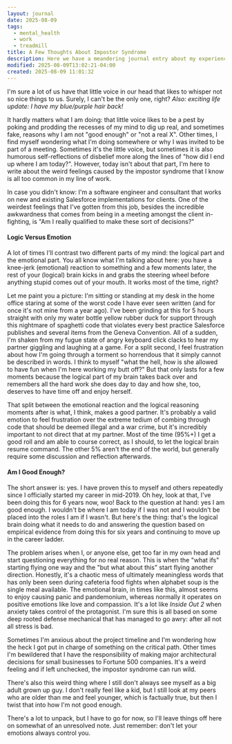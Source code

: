 ```yaml
---
layout: journal
date: 2025-08-09
tags:
  - mental_health
  - work
  - treadmill
title: A Few Thoughts About Impostor Syndrome
description: Here we have a meandering journal entry about my experiences with impostor syndrome, mainly at work.
modified: 2025-08-09T13:02:21-04:00
created: 2025-08-09 11:01:32
---
```

I'm sure a lot of us have that little voice in our head that likes to whisper not so nice things to us.  Surely, I can't be the only one, right?  *Also: exciting life update: I have my blue/purple hair back!*

It hardly matters what I am doing: that little voice likes to be a pest by poking and prodding the recesses of my mind to dig up real, and sometimes fake, reasons why I am not "good enough" or "not a real X".  Other times, I find myself wondering what I'm doing somewhere or why I was invited to be part of a meeting.  Sometimes it's the little voice, but sometimes it is also humorous self-reflections of disbelief more along the lines of "how did I end up where I am today?".  However, today isn't about that part, I'm here to write about the weird feelings caused by the impostor syndrome that I know is all too common in my line of work.

In case you didn't know: I'm a software engineer and consultant that works on new and existing Salesforce implementations for clients.  One of the weirdest feelings that I've gotten from this job, besides the incredible awkwardness that comes from being in a meeting amongst the client in-fighting, is "Am I really qualified to make these sort of decisions?"
#### Logic Versus Emotion
A lot of times I'll contrast two different parts of my mind: the logical part and the emotional part.  You all know what I'm talking about here: you have a knee-jerk (emotional) reaction to something and a few moments later, the rest of your (logical) brain kicks in and grabs the steering wheel before anything stupid comes out of your mouth.  It works most of the time, right?

Let me paint you a picture: I'm sitting or standing at my desk in the home office staring at some of the worst code I have ever seen written (and for once it's not mine from a year ago).  I've been grinding at this for 5 hours straight with only my water bottle yellow rubber duck for support through this nightmare of spaghetti code that violates every best practice Salesforce publishes and several items from the Geneva Convention.  All of a sudden, I'm shaken from my fugue state of angry keyboard click clacks to hear my partner giggling and laughing at a game.  For a split second, I feel frustration about how I'm going through a torment so horrendous that it simply cannot be described in words.  I think to myself "what the hell, how is she allowed to have fun when I'm here working my butt off?"  But that only lasts for a few moments because the logical part of my brain takes back over and remembers all the hard work she does day to day and how she, too, deserves to have time off and enjoy herself.

That split between the emotional reaction and the logical reasoning moments after is what, I think, makes a good partner.  It's probably a valid emotion to feel frustration over the extreme tedium of combing through code that should be deemed illegal and a war crime, but it's incredibly important to not direct that at my partner.  Most of the time (95%+) I get a good roll and am able to course correct, as I should, to let the logical brain resume command.  The other 5% aren't the end of the world, but generally require some discussion and reflection afterwards.
#### Am I Good Enough?
The short answer is: yes.  I have proven this to myself and others repeatedly since I officially started my career in mid-2019.  Oh hey, look at that, I've been doing this for 6 years now, woo!  Back to the question at hand: yes I am good enough.  I wouldn't be where I am today if I was not and I wouldn't be placed into the roles I am if I wasn't.  But here's the thing: that's the logical brain doing what it needs to do and answering the question based on empirical evidence from doing this for six years and continuing to move up in the career ladder.

The problem arises when I, or anyone else, get too far in my own head and start questioning everything for no real reason.  This is when the "what ifs" starting flying one way and the "but what about this" start flying another direction.  Honestly, it's a chaotic mess of ultimately meaningless words that has only been seen during cafeteria food fights when alphabet soup is the single meal available.  The emotional brain, in times like this, almost seems to enjoy causing panic and pandemonium, whereas normally it operates on positive emotions like love and compassion.  It's a lot like *Inside Out 2* when anxiety takes control of the protagonist.  I'm sure this is all based on some deep rooted defense mechanical that has managed to go awry: after all not all stress is bad.

Sometimes I'm anxious about the project timeline and I'm wondering how the heck I got put in charge of something on the critical path.  Other times I'm bewildered that I have the responsibility of making major architectural decisions for small businesses to Fortune 500 companies.  It's a weird feeling and if left unchecked, the impostor syndrome can run wild.

There's also this weird thing where I still don't always see myself as a big adult grown up guy.  I don't really feel like a kid, but I still look at my peers who are older than me and feel younger, which is factually true, but then I twist that into how I'm not good enough.

There's a lot to unpack, but I have to go for now, so I'll leave things off here on somewhat of an unresolved note.  Just remember: don't let your emotions always control you.